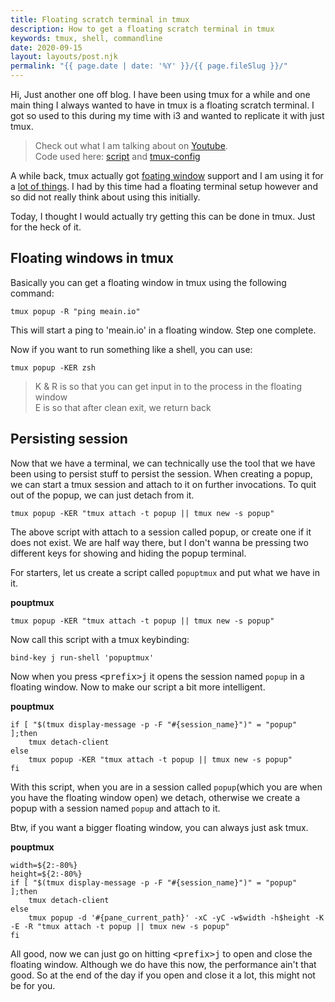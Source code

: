 ```yaml
---
title: Floating scratch terminal in tmux
description: How to get a floating scratch terminal in tmux
keywords: tmux, shell, commandline
date: 2020-09-15
layout: layouts/post.njk
permalink: "{{ page.date | date: '%Y' }}/{{ page.fileSlug }}/"
---
```


Hi, Just another one off blog.
I have been using tmux for a while and one main thing I always wanted to have in tmux is a floating scratch terminal.
I got so used to this during my time with i3 and wanted to replicate it with just tmux.

> Check out what I am talking about on [Youtube](https://youtu.be/PdL__5AydVE).  
> Code used here: [script](https://github.com/meain/dotfiles/blob/master/scripts/.bin/popuptmux) and [tmux-config](https://github.com/meain/dotfiles/blob/master/tmux/.tmux.conf)

A while back, tmux actually got [foating window](https://github.com/tmux/tmux/issues/1842) support and I am using it for a [lot of things](https://github.com/meain/dotfiles/blob/8523ac959e440e7d17e69507710ae85c200eea09/tmux/.tmux.conf#L216-#L231).
I had by this time had a floating terminal setup however and so did not really think about using this initially.

Today, I thought I would actually try getting this can be done in tmux. Just for the heck of it.

## Floating windows in tmux

Basically you can get a floating window in tmux using the following command:

```
tmux popup -R "ping meain.io"
```

This will start a ping to 'meain.io' in a floating window. Step one complete.

Now if you want to run something like a shell, you can use: 

```
tmux popup -KER zsh
```

> K & R is so that you can get input in to the process in the floating window  
> E is so that after clean exit, we return back

## Persisting session

Now that we have a terminal, we can technically use the tool that we have been using to persist stuff to persist the session.
When creating a popup, we can start a tmux session and attach to it on further invocations.
To quit out of the popup, we can just detach from it.

```shell
tmux popup -KER "tmux attach -t popup || tmux new -s popup"
```

The above script with attach to a session called popup, or create one if it does not exist.
We are half way there, but I don't wanna be pressing two different keys for showing and hiding the popup terminal.

For starters, let us create a script called `popuptmux` and put what we have in it.

**pouptmux**
```shell
tmux popup -KER "tmux attach -t popup || tmux new -s popup"
```

Now call this script with a tmux keybinding:

```
bind-key j run-shell 'popuptmux'
```

Now when you press <kbd>\<prefix\></kbd><kbd>j</kbd> it opens the session named `popup` in a floating window.
Now to make our script a bit more intelligent.


**pouptmux**
```shell
if [ "$(tmux display-message -p -F "#{session_name}")" = "popup" ];then
    tmux detach-client
else
    tmux popup -KER "tmux attach -t popup || tmux new -s popup"
fi
```

With this script, when you are in a session called `popup`(which you are when you have the floating window open) we detach,
otherwise we create a popup with a session named `popup` and attach to it.

Btw, if you want a bigger floating window, you can always just ask tmux.

**pouptmux**
```shell
width=${2:-80%}
height=${2:-80%}
if [ "$(tmux display-message -p -F "#{session_name}")" = "popup" ];then
    tmux detach-client
else
    tmux popup -d '#{pane_current_path}' -xC -yC -w$width -h$height -K -E -R "tmux attach -t popup || tmux new -s popup"
fi
```

All good, now we can just go on hitting <kbd>\<prefix\></kbd><kbd>j</kbd> to open and close the floating window.
Although we do have this now, the performance ain't that good. So at the end of the day if you open and close it a lot, this might not be for you.
